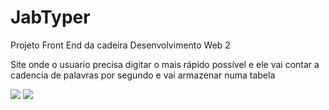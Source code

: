 # JabTyper
Projeto Front End da cadeira Desenvolvimento Web 2
<p>
Site onde o usuario precisa digitar o mais rápido possível e ele vai contar a cadencia de palavras por segundo e vai armazenar numa tabela
</p>

<img src="Screenshot_tela">
<img src="Screenshot_tela2">
